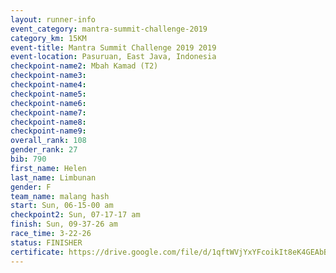 ```yaml
---
layout: runner-info 
event_category: mantra-summit-challenge-2019 
category_km: 15KM 
event-title: Mantra Summit Challenge 2019 2019 
event-location: Pasuruan, East Java, Indonesia 
checkpoint-name2: Mbah Kamad (T2) 
checkpoint-name3: 
checkpoint-name4: 
checkpoint-name5: 
checkpoint-name6: 
checkpoint-name7: 
checkpoint-name8: 
checkpoint-name9: 
overall_rank: 108
gender_rank: 27
bib: 790
first_name: Helen
last_name: Limbunan
gender: F
team_name: malang hash
start: Sun, 06-15-00 am
checkpoint2: Sun, 07-17-17 am
finish: Sun, 09-37-26 am
race_time: 3-22-26
status: FINISHER
certificate: https://drive.google.com/file/d/1qftWVjYxYFcoikIt8eK4GEAbBDATe_8Q/view?usp=sharing
---
```

